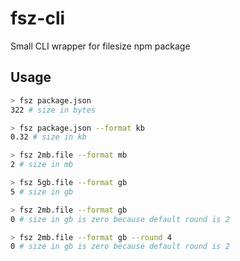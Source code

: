# fsz-cli

Small CLI wrapper for filesize npm package

## Usage

```bash
> fsz package.json
322 # size in bytes

> fsz package.json --format kb
0.32 # size in kb

> fsz 2mb.file --format mb
2 # size in mb

> fsz 5gb.file --format gb
5 # size in gb

> fsz 2mb.file --format gb
0 # size in gb is zero because default round is 2

> fsz 2mb.file --format gb --round 4
0 # size in gb is zero because default round is 2
```
